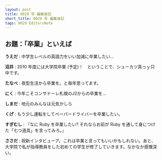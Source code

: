```yaml
---
layout: post
title: 0029 号 編集後記
short_title: 0029 号 編集後記
tags: 0029 EditorsNote
---
```



## お題：「卒業」といえば

__うえだ__
:  中学生レベルの英語力をいい加減に卒業したい…

__沼井__
:  2010 年度には大学院卒業 (予定)！　ということで、シューカツ真っｙ只中です。

__たなべ__
:  夜型生活から卒業を。と毎年思ってます。

__にく__
:  今年こそコンサドーレ札幌のJ2からの卒業を…

__しまだ__
:  地元のみんなは元気かしら

__くげ__
:  もう少し運転をしてペーパードライバーを卒業したい。

__すぎむし__
:  『なに Ruby を卒業したい? それならお前が Ruby を通して身につけた「七つ道具」を言ってみろ。』

__ささだ__
:  祝新インタビューア。これは卒業と言ってもいいかもしれない。あと、大学院で私が指導教員をした初めての学生が修了していきます。なかなか感慨深い。



